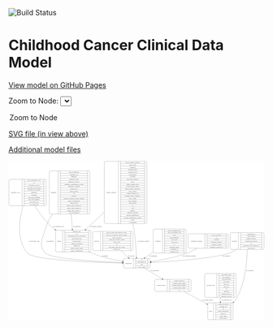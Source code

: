 <link rel='stylesheet' href="assets/style.css">
<link rel='stylesheet' href="https://unpkg.com/leaflet@1.5.1/dist/leaflet.css" integrity="sha512-xwE/Az9zrjBIphAcBb3F6JVqxf46+CDLwfLMHloNu6KEQCAWi6HcDUbeOfBIptF7tcCzusKFjFw2yuvEpDL9wQ==" crossorigin="">
<script type="text/javascript" src="https://code.jquery.com/jquery-3.2.1.min.js"></script>
<script type="text/javascript"  src="https://unpkg.com/leaflet@1.5.1/dist/leaflet.js"></script>
<script type="text/javascript" src="assets/actions.js"></script>

![Build Status](https://github.com/CBIIT/c3d-model/actions/workflows/model-test-and-deploy.yml/badge.svg)

# Childhood Cancer Clinical Data Model

[View model on GitHub Pages](https://cbiit.github.io/c3d-model/)


Zoom to Node: <select id="node_select">
  <option value="">Zoom to Node</option>
</select>
<div id="model"></div>

<p>
<a href="./model-desc/c3d-model.svg">SVG file (in view above)</a>
<p>
<a href="./model-desc">Additional model files</a>
<div id='graph' style='display:off;'>
<svg width="2454pt" height="1528pt"
 viewBox="0.00 0.00 2453.50 1528.00" xmlns="http://www.w3.org/2000/svg" xmlns:xlink="http://www.w3.org/1999/xlink">
<g id="graph0" class="graph" transform="scale(1 1) rotate(0) translate(4 1524)">
<title>Perl</title>
<polygon fill="#ffffff" stroke="transparent" points="-4,4 -4,-1524 2449.5,-1524 2449.5,4 -4,4"/>
<!-- survival -->
<g id="node1" class="node">
<title>survival</title>
<path fill="none" stroke="#000000" d="M815.5,-662.5C815.5,-662.5 1176.5,-662.5 1176.5,-662.5 1182.5,-662.5 1188.5,-668.5 1188.5,-674.5 1188.5,-674.5 1188.5,-834.5 1188.5,-834.5 1188.5,-840.5 1182.5,-846.5 1176.5,-846.5 1176.5,-846.5 815.5,-846.5 815.5,-846.5 809.5,-846.5 803.5,-840.5 803.5,-834.5 803.5,-834.5 803.5,-674.5 803.5,-674.5 803.5,-668.5 809.5,-662.5 815.5,-662.5"/>
<text text-anchor="middle" x="840.5" y="-750.8" font-family="Times,serif" font-size="14.00" fill="#000000">survival</text>
<polyline fill="none" stroke="#000000" points="877.5,-662.5 877.5,-846.5 "/>
<text text-anchor="middle" x="888" y="-750.8" font-family="Times,serif" font-size="14.00" fill="#000000"> </text>
<polyline fill="none" stroke="#000000" points="898.5,-662.5 898.5,-846.5 "/>
<text text-anchor="middle" x="1033" y="-831.3" font-family="Times,serif" font-size="14.00" fill="#000000">age_at_event_free_survival_status</text>
<polyline fill="none" stroke="#000000" points="898.5,-823.5 1167.5,-823.5 "/>
<text text-anchor="middle" x="1033" y="-808.3" font-family="Times,serif" font-size="14.00" fill="#000000">age_at_last_known_survival_status</text>
<polyline fill="none" stroke="#000000" points="898.5,-800.5 1167.5,-800.5 "/>
<text text-anchor="middle" x="1033" y="-785.3" font-family="Times,serif" font-size="14.00" fill="#000000">cause_of_death</text>
<polyline fill="none" stroke="#000000" points="898.5,-777.5 1167.5,-777.5 "/>
<text text-anchor="middle" x="1033" y="-762.3" font-family="Times,serif" font-size="14.00" fill="#000000">event_free_survival_status</text>
<polyline fill="none" stroke="#000000" points="898.5,-754.5 1167.5,-754.5 "/>
<text text-anchor="middle" x="1033" y="-739.3" font-family="Times,serif" font-size="14.00" fill="#000000">first_event</text>
<polyline fill="none" stroke="#000000" points="898.5,-731.5 1167.5,-731.5 "/>
<text text-anchor="middle" x="1033" y="-716.3" font-family="Times,serif" font-size="14.00" fill="#000000">id</text>
<polyline fill="none" stroke="#000000" points="898.5,-708.5 1167.5,-708.5 "/>
<text text-anchor="middle" x="1033" y="-693.3" font-family="Times,serif" font-size="14.00" fill="#000000">last_known_survival_status</text>
<polyline fill="none" stroke="#000000" points="898.5,-685.5 1167.5,-685.5 "/>
<text text-anchor="middle" x="1033" y="-670.3" font-family="Times,serif" font-size="14.00" fill="#000000">survival_id</text>
<polyline fill="none" stroke="#000000" points="1167.5,-662.5 1167.5,-846.5 "/>
<text text-anchor="middle" x="1178" y="-750.8" font-family="Times,serif" font-size="14.00" fill="#000000"> </text>
</g>
<!-- participant -->
<g id="node12" class="node">
<title>participant</title>
<path fill="none" stroke="#000000" d="M1109.5,-495.5C1109.5,-495.5 1340.5,-495.5 1340.5,-495.5 1346.5,-495.5 1352.5,-501.5 1352.5,-507.5 1352.5,-507.5 1352.5,-575.5 1352.5,-575.5 1352.5,-581.5 1346.5,-587.5 1340.5,-587.5 1340.5,-587.5 1109.5,-587.5 1109.5,-587.5 1103.5,-587.5 1097.5,-581.5 1097.5,-575.5 1097.5,-575.5 1097.5,-507.5 1097.5,-507.5 1097.5,-501.5 1103.5,-495.5 1109.5,-495.5"/>
<text text-anchor="middle" x="1145.5" y="-537.8" font-family="Times,serif" font-size="14.00" fill="#000000">participant</text>
<polyline fill="none" stroke="#000000" points="1193.5,-495.5 1193.5,-587.5 "/>
<text text-anchor="middle" x="1204" y="-537.8" font-family="Times,serif" font-size="14.00" fill="#000000"> </text>
<polyline fill="none" stroke="#000000" points="1214.5,-495.5 1214.5,-587.5 "/>
<text text-anchor="middle" x="1273" y="-572.3" font-family="Times,serif" font-size="14.00" fill="#000000">id</text>
<polyline fill="none" stroke="#000000" points="1214.5,-564.5 1331.5,-564.5 "/>
<text text-anchor="middle" x="1273" y="-549.3" font-family="Times,serif" font-size="14.00" fill="#000000">participant_id</text>
<polyline fill="none" stroke="#000000" points="1214.5,-541.5 1331.5,-541.5 "/>
<text text-anchor="middle" x="1273" y="-526.3" font-family="Times,serif" font-size="14.00" fill="#000000">race</text>
<polyline fill="none" stroke="#000000" points="1214.5,-518.5 1331.5,-518.5 "/>
<text text-anchor="middle" x="1273" y="-503.3" font-family="Times,serif" font-size="14.00" fill="#000000">sex_at_birth</text>
<polyline fill="none" stroke="#000000" points="1331.5,-495.5 1331.5,-587.5 "/>
<text text-anchor="middle" x="1342" y="-537.8" font-family="Times,serif" font-size="14.00" fill="#000000"> </text>
</g>
<!-- survival&#45;&gt;participant -->
<g id="edge2" class="edge">
<title>survival&#45;&gt;participant</title>
<path fill="none" stroke="#000000" d="M1074.5674,-662.2431C1092.6651,-642.8681 1112.3825,-623.1313 1132,-606 1136.662,-601.9288 1141.5848,-597.883 1146.6336,-593.9179"/>
<polygon fill="#000000" stroke="#000000" points="1148.8517,-596.6276 1154.6518,-587.7614 1144.5886,-591.0754 1148.8517,-596.6276"/>
<text text-anchor="middle" x="1171.5" y="-609.8" font-family="Times,serif" font-size="14.00" fill="#000000">of_survival</text>
</g>
<!-- consent_group -->
<g id="node2" class="node">
<title>consent_group</title>
<path fill="none" stroke="#000000" d="M1408.5,-271C1408.5,-271 1733.5,-271 1733.5,-271 1739.5,-271 1745.5,-277 1745.5,-283 1745.5,-283 1745.5,-374 1745.5,-374 1745.5,-380 1739.5,-386 1733.5,-386 1733.5,-386 1408.5,-386 1408.5,-386 1402.5,-386 1396.5,-380 1396.5,-374 1396.5,-374 1396.5,-283 1396.5,-283 1396.5,-277 1402.5,-271 1408.5,-271"/>
<text text-anchor="middle" x="1457.5" y="-324.8" font-family="Times,serif" font-size="14.00" fill="#000000">consent_group</text>
<polyline fill="none" stroke="#000000" points="1518.5,-271 1518.5,-386 "/>
<text text-anchor="middle" x="1529" y="-324.8" font-family="Times,serif" font-size="14.00" fill="#000000"> </text>
<polyline fill="none" stroke="#000000" points="1539.5,-271 1539.5,-386 "/>
<text text-anchor="middle" x="1632" y="-370.8" font-family="Times,serif" font-size="14.00" fill="#000000">consent_group_id</text>
<polyline fill="none" stroke="#000000" points="1539.5,-363 1724.5,-363 "/>
<text text-anchor="middle" x="1632" y="-347.8" font-family="Times,serif" font-size="14.00" fill="#000000">consent_group_name</text>
<polyline fill="none" stroke="#000000" points="1539.5,-340 1724.5,-340 "/>
<text text-anchor="middle" x="1632" y="-324.8" font-family="Times,serif" font-size="14.00" fill="#000000">consent_group_number</text>
<polyline fill="none" stroke="#000000" points="1539.5,-317 1724.5,-317 "/>
<text text-anchor="middle" x="1632" y="-301.8" font-family="Times,serif" font-size="14.00" fill="#000000">consent_group_suffix</text>
<polyline fill="none" stroke="#000000" points="1539.5,-294 1724.5,-294 "/>
<text text-anchor="middle" x="1632" y="-278.8" font-family="Times,serif" font-size="14.00" fill="#000000">id</text>
<polyline fill="none" stroke="#000000" points="1724.5,-271 1724.5,-386 "/>
<text text-anchor="middle" x="1735" y="-324.8" font-family="Times,serif" font-size="14.00" fill="#000000"> </text>
</g>
<!-- study -->
<g id="node5" class="node">
<title>study</title>
<path fill="none" stroke="#000000" d="M1917.5,-.5C1917.5,-.5 2136.5,-.5 2136.5,-.5 2142.5,-.5 2148.5,-6.5 2148.5,-12.5 2148.5,-12.5 2148.5,-149.5 2148.5,-149.5 2148.5,-155.5 2142.5,-161.5 2136.5,-161.5 2136.5,-161.5 1917.5,-161.5 1917.5,-161.5 1911.5,-161.5 1905.5,-155.5 1905.5,-149.5 1905.5,-149.5 1905.5,-12.5 1905.5,-12.5 1905.5,-6.5 1911.5,-.5 1917.5,-.5"/>
<text text-anchor="middle" x="1933.5" y="-77.3" font-family="Times,serif" font-size="14.00" fill="#000000">study</text>
<polyline fill="none" stroke="#000000" points="1961.5,-.5 1961.5,-161.5 "/>
<text text-anchor="middle" x="1972" y="-77.3" font-family="Times,serif" font-size="14.00" fill="#000000"> </text>
<polyline fill="none" stroke="#000000" points="1982.5,-.5 1982.5,-161.5 "/>
<text text-anchor="middle" x="2055" y="-146.3" font-family="Times,serif" font-size="14.00" fill="#000000">dbgap_accession</text>
<polyline fill="none" stroke="#000000" points="1982.5,-138.5 2127.5,-138.5 "/>
<text text-anchor="middle" x="2055" y="-123.3" font-family="Times,serif" font-size="14.00" fill="#000000">external_url</text>
<polyline fill="none" stroke="#000000" points="1982.5,-115.5 2127.5,-115.5 "/>
<text text-anchor="middle" x="2055" y="-100.3" font-family="Times,serif" font-size="14.00" fill="#000000">id</text>
<polyline fill="none" stroke="#000000" points="1982.5,-92.5 2127.5,-92.5 "/>
<text text-anchor="middle" x="2055" y="-77.3" font-family="Times,serif" font-size="14.00" fill="#000000">study_description</text>
<polyline fill="none" stroke="#000000" points="1982.5,-69.5 2127.5,-69.5 "/>
<text text-anchor="middle" x="2055" y="-54.3" font-family="Times,serif" font-size="14.00" fill="#000000">study_id</text>
<polyline fill="none" stroke="#000000" points="1982.5,-46.5 2127.5,-46.5 "/>
<text text-anchor="middle" x="2055" y="-31.3" font-family="Times,serif" font-size="14.00" fill="#000000">study_name</text>
<polyline fill="none" stroke="#000000" points="1982.5,-23.5 2127.5,-23.5 "/>
<text text-anchor="middle" x="2055" y="-8.3" font-family="Times,serif" font-size="14.00" fill="#000000">study_status</text>
<polyline fill="none" stroke="#000000" points="2127.5,-.5 2127.5,-161.5 "/>
<text text-anchor="middle" x="2138" y="-77.3" font-family="Times,serif" font-size="14.00" fill="#000000"> </text>
</g>
<!-- consent_group&#45;&gt;study -->
<g id="edge1" class="edge">
<title>consent_group&#45;&gt;study</title>
<path fill="none" stroke="#000000" d="M1677.0489,-270.9406C1742.5321,-235.3987 1827.0327,-189.5349 1896.594,-151.7796"/>
<polygon fill="#000000" stroke="#000000" points="1898.3155,-154.8276 1905.4347,-146.9811 1894.9762,-148.6754 1898.3155,-154.8276"/>
<text text-anchor="middle" x="1902.5" y="-183.8" font-family="Times,serif" font-size="14.00" fill="#000000">of_consent_group</text>
</g>
<!-- treatment -->
<g id="node3" class="node">
<title>treatment</title>
<path fill="none" stroke="#000000" d="M1395,-639.5C1395,-639.5 1687,-639.5 1687,-639.5 1693,-639.5 1699,-645.5 1699,-651.5 1699,-651.5 1699,-857.5 1699,-857.5 1699,-863.5 1693,-869.5 1687,-869.5 1687,-869.5 1395,-869.5 1395,-869.5 1389,-869.5 1383,-863.5 1383,-857.5 1383,-857.5 1383,-651.5 1383,-651.5 1383,-645.5 1389,-639.5 1395,-639.5"/>
<text text-anchor="middle" x="1427.5" y="-750.8" font-family="Times,serif" font-size="14.00" fill="#000000">treatment</text>
<polyline fill="none" stroke="#000000" points="1472,-639.5 1472,-869.5 "/>
<text text-anchor="middle" x="1482.5" y="-750.8" font-family="Times,serif" font-size="14.00" fill="#000000"> </text>
<polyline fill="none" stroke="#000000" points="1493,-639.5 1493,-869.5 "/>
<text text-anchor="middle" x="1585.5" y="-854.3" font-family="Times,serif" font-size="14.00" fill="#000000">age_at_treatment_end</text>
<polyline fill="none" stroke="#000000" points="1493,-846.5 1678,-846.5 "/>
<text text-anchor="middle" x="1585.5" y="-831.3" font-family="Times,serif" font-size="14.00" fill="#000000">age_at_treatment_start</text>
<polyline fill="none" stroke="#000000" points="1493,-823.5 1678,-823.5 "/>
<text text-anchor="middle" x="1585.5" y="-808.3" font-family="Times,serif" font-size="14.00" fill="#000000">dose</text>
<polyline fill="none" stroke="#000000" points="1493,-800.5 1678,-800.5 "/>
<text text-anchor="middle" x="1585.5" y="-785.3" font-family="Times,serif" font-size="14.00" fill="#000000">dose_frequency</text>
<polyline fill="none" stroke="#000000" points="1493,-777.5 1678,-777.5 "/>
<text text-anchor="middle" x="1585.5" y="-762.3" font-family="Times,serif" font-size="14.00" fill="#000000">dose_route</text>
<polyline fill="none" stroke="#000000" points="1493,-754.5 1678,-754.5 "/>
<text text-anchor="middle" x="1585.5" y="-739.3" font-family="Times,serif" font-size="14.00" fill="#000000">dose_unit</text>
<polyline fill="none" stroke="#000000" points="1493,-731.5 1678,-731.5 "/>
<text text-anchor="middle" x="1585.5" y="-716.3" font-family="Times,serif" font-size="14.00" fill="#000000">id</text>
<polyline fill="none" stroke="#000000" points="1493,-708.5 1678,-708.5 "/>
<text text-anchor="middle" x="1585.5" y="-693.3" font-family="Times,serif" font-size="14.00" fill="#000000">treatment_agent</text>
<polyline fill="none" stroke="#000000" points="1493,-685.5 1678,-685.5 "/>
<text text-anchor="middle" x="1585.5" y="-670.3" font-family="Times,serif" font-size="14.00" fill="#000000">treatment_id</text>
<polyline fill="none" stroke="#000000" points="1493,-662.5 1678,-662.5 "/>
<text text-anchor="middle" x="1585.5" y="-647.3" font-family="Times,serif" font-size="14.00" fill="#000000">treatment_type</text>
<polyline fill="none" stroke="#000000" points="1678,-639.5 1678,-869.5 "/>
<text text-anchor="middle" x="1688.5" y="-750.8" font-family="Times,serif" font-size="14.00" fill="#000000"> </text>
</g>
<!-- treatment&#45;&gt;participant -->
<g id="edge15" class="edge">
<title>treatment&#45;&gt;participant</title>
<path fill="none" stroke="#000000" d="M1382.5371,-647.688C1354.4354,-628.746 1326.3533,-609.8173 1301.8466,-593.2985"/>
<polygon fill="#000000" stroke="#000000" points="1303.5816,-590.2471 1293.3332,-587.56 1299.669,-596.0516 1303.5816,-590.2471"/>
<text text-anchor="middle" x="1383" y="-609.8" font-family="Times,serif" font-size="14.00" fill="#000000">of_treatment</text>
</g>
<!-- treatment_response -->
<g id="node4" class="node">
<title>treatment_response</title>
<path fill="none" stroke="#000000" d="M1729.5,-685.5C1729.5,-685.5 2090.5,-685.5 2090.5,-685.5 2096.5,-685.5 2102.5,-691.5 2102.5,-697.5 2102.5,-697.5 2102.5,-811.5 2102.5,-811.5 2102.5,-817.5 2096.5,-823.5 2090.5,-823.5 2090.5,-823.5 1729.5,-823.5 1729.5,-823.5 1723.5,-823.5 1717.5,-817.5 1717.5,-811.5 1717.5,-811.5 1717.5,-697.5 1717.5,-697.5 1717.5,-691.5 1723.5,-685.5 1729.5,-685.5"/>
<text text-anchor="middle" x="1798" y="-750.8" font-family="Times,serif" font-size="14.00" fill="#000000">treatment_response</text>
<polyline fill="none" stroke="#000000" points="1878.5,-685.5 1878.5,-823.5 "/>
<text text-anchor="middle" x="1889" y="-750.8" font-family="Times,serif" font-size="14.00" fill="#000000"> </text>
<polyline fill="none" stroke="#000000" points="1899.5,-685.5 1899.5,-823.5 "/>
<text text-anchor="middle" x="1990.5" y="-808.3" font-family="Times,serif" font-size="14.00" fill="#000000">age_at_response</text>
<polyline fill="none" stroke="#000000" points="1899.5,-800.5 2081.5,-800.5 "/>
<text text-anchor="middle" x="1990.5" y="-785.3" font-family="Times,serif" font-size="14.00" fill="#000000">id</text>
<polyline fill="none" stroke="#000000" points="1899.5,-777.5 2081.5,-777.5 "/>
<text text-anchor="middle" x="1990.5" y="-762.3" font-family="Times,serif" font-size="14.00" fill="#000000">response</text>
<polyline fill="none" stroke="#000000" points="1899.5,-754.5 2081.5,-754.5 "/>
<text text-anchor="middle" x="1990.5" y="-739.3" font-family="Times,serif" font-size="14.00" fill="#000000">response_category</text>
<polyline fill="none" stroke="#000000" points="1899.5,-731.5 2081.5,-731.5 "/>
<text text-anchor="middle" x="1990.5" y="-716.3" font-family="Times,serif" font-size="14.00" fill="#000000">response_system</text>
<polyline fill="none" stroke="#000000" points="1899.5,-708.5 2081.5,-708.5 "/>
<text text-anchor="middle" x="1990.5" y="-693.3" font-family="Times,serif" font-size="14.00" fill="#000000">treatment_response_id</text>
<polyline fill="none" stroke="#000000" points="2081.5,-685.5 2081.5,-823.5 "/>
<text text-anchor="middle" x="2092" y="-750.8" font-family="Times,serif" font-size="14.00" fill="#000000"> </text>
</g>
<!-- treatment_response&#45;&gt;participant -->
<g id="edge7" class="edge">
<title>treatment_response&#45;&gt;participant</title>
<path fill="none" stroke="#000000" d="M1803.8367,-685.3567C1773.7969,-668.1598 1740.4287,-651.1803 1708,-639 1595.5417,-596.7603 1461.1252,-571.5235 1362.6792,-557.3458"/>
<polygon fill="#000000" stroke="#000000" points="1363.0587,-553.8647 1352.6659,-555.924 1362.0745,-560.7951 1363.0587,-553.8647"/>
<text text-anchor="middle" x="1727" y="-609.8" font-family="Times,serif" font-size="14.00" fill="#000000">of_treatment_response</text>
</g>
<!-- reference_file -->
<g id="node6" class="node">
<title>reference_file</title>
<path fill="none" stroke="#000000" d="M1888.5,-213.5C1888.5,-213.5 2165.5,-213.5 2165.5,-213.5 2171.5,-213.5 2177.5,-219.5 2177.5,-225.5 2177.5,-225.5 2177.5,-431.5 2177.5,-431.5 2177.5,-437.5 2171.5,-443.5 2165.5,-443.5 2165.5,-443.5 1888.5,-443.5 1888.5,-443.5 1882.5,-443.5 1876.5,-437.5 1876.5,-431.5 1876.5,-431.5 1876.5,-225.5 1876.5,-225.5 1876.5,-219.5 1882.5,-213.5 1888.5,-213.5"/>
<text text-anchor="middle" x="1934.5" y="-324.8" font-family="Times,serif" font-size="14.00" fill="#000000">reference_file</text>
<polyline fill="none" stroke="#000000" points="1992.5,-213.5 1992.5,-443.5 "/>
<text text-anchor="middle" x="2003" y="-324.8" font-family="Times,serif" font-size="14.00" fill="#000000"> </text>
<polyline fill="none" stroke="#000000" points="2013.5,-213.5 2013.5,-443.5 "/>
<text text-anchor="middle" x="2085" y="-428.3" font-family="Times,serif" font-size="14.00" fill="#000000">dcf_indexd_guid</text>
<polyline fill="none" stroke="#000000" points="2013.5,-420.5 2156.5,-420.5 "/>
<text text-anchor="middle" x="2085" y="-405.3" font-family="Times,serif" font-size="14.00" fill="#000000">file_category</text>
<polyline fill="none" stroke="#000000" points="2013.5,-397.5 2156.5,-397.5 "/>
<text text-anchor="middle" x="2085" y="-382.3" font-family="Times,serif" font-size="14.00" fill="#000000">file_description</text>
<polyline fill="none" stroke="#000000" points="2013.5,-374.5 2156.5,-374.5 "/>
<text text-anchor="middle" x="2085" y="-359.3" font-family="Times,serif" font-size="14.00" fill="#000000">file_name</text>
<polyline fill="none" stroke="#000000" points="2013.5,-351.5 2156.5,-351.5 "/>
<text text-anchor="middle" x="2085" y="-336.3" font-family="Times,serif" font-size="14.00" fill="#000000">file_size</text>
<polyline fill="none" stroke="#000000" points="2013.5,-328.5 2156.5,-328.5 "/>
<text text-anchor="middle" x="2085" y="-313.3" font-family="Times,serif" font-size="14.00" fill="#000000">file_type</text>
<polyline fill="none" stroke="#000000" points="2013.5,-305.5 2156.5,-305.5 "/>
<text text-anchor="middle" x="2085" y="-290.3" font-family="Times,serif" font-size="14.00" fill="#000000">id</text>
<polyline fill="none" stroke="#000000" points="2013.5,-282.5 2156.5,-282.5 "/>
<text text-anchor="middle" x="2085" y="-267.3" font-family="Times,serif" font-size="14.00" fill="#000000">md5sum</text>
<polyline fill="none" stroke="#000000" points="2013.5,-259.5 2156.5,-259.5 "/>
<text text-anchor="middle" x="2085" y="-244.3" font-family="Times,serif" font-size="14.00" fill="#000000">reference_file_id</text>
<polyline fill="none" stroke="#000000" points="2013.5,-236.5 2156.5,-236.5 "/>
<text text-anchor="middle" x="2085" y="-221.3" font-family="Times,serif" font-size="14.00" fill="#000000">reference_file_url</text>
<polyline fill="none" stroke="#000000" points="2156.5,-213.5 2156.5,-443.5 "/>
<text text-anchor="middle" x="2167" y="-324.8" font-family="Times,serif" font-size="14.00" fill="#000000"> </text>
</g>
<!-- reference_file&#45;&gt;study -->
<g id="edge12" class="edge">
<title>reference_file&#45;&gt;study</title>
<path fill="none" stroke="#000000" d="M2027,-213.4448C2027,-199.4621 2027,-185.3307 2027,-171.7693"/>
<polygon fill="#000000" stroke="#000000" points="2030.5001,-171.5218 2027,-161.5218 2023.5001,-171.5219 2030.5001,-171.5218"/>
<text text-anchor="middle" x="2087.5" y="-183.8" font-family="Times,serif" font-size="14.00" fill="#000000">of_reference_file</text>
</g>
<!-- laboratory_test -->
<g id="node7" class="node">
<title>laboratory_test</title>
<path fill="none" stroke="#000000" d="M12,-1094C12,-1094 344,-1094 344,-1094 350,-1094 356,-1100 356,-1106 356,-1106 356,-1335 356,-1335 356,-1341 350,-1347 344,-1347 344,-1347 12,-1347 12,-1347 6,-1347 0,-1341 0,-1335 0,-1335 0,-1106 0,-1106 0,-1100 6,-1094 12,-1094"/>
<text text-anchor="middle" x="63" y="-1216.8" font-family="Times,serif" font-size="14.00" fill="#000000">laboratory_test</text>
<polyline fill="none" stroke="#000000" points="126,-1094 126,-1347 "/>
<text text-anchor="middle" x="136.5" y="-1216.8" font-family="Times,serif" font-size="14.00" fill="#000000"> </text>
<polyline fill="none" stroke="#000000" points="147,-1094 147,-1347 "/>
<text text-anchor="middle" x="241" y="-1331.8" font-family="Times,serif" font-size="14.00" fill="#000000">age_at_laboratory_test</text>
<polyline fill="none" stroke="#000000" points="147,-1324 335,-1324 "/>
<text text-anchor="middle" x="241" y="-1308.8" font-family="Times,serif" font-size="14.00" fill="#000000">id</text>
<polyline fill="none" stroke="#000000" points="147,-1301 335,-1301 "/>
<text text-anchor="middle" x="241" y="-1285.8" font-family="Times,serif" font-size="14.00" fill="#000000">laboratory_test_id</text>
<polyline fill="none" stroke="#000000" points="147,-1278 335,-1278 "/>
<text text-anchor="middle" x="241" y="-1262.8" font-family="Times,serif" font-size="14.00" fill="#000000">laboratory_test_method</text>
<polyline fill="none" stroke="#000000" points="147,-1255 335,-1255 "/>
<text text-anchor="middle" x="241" y="-1239.8" font-family="Times,serif" font-size="14.00" fill="#000000">laboratory_test_name</text>
<polyline fill="none" stroke="#000000" points="147,-1232 335,-1232 "/>
<text text-anchor="middle" x="241" y="-1216.8" font-family="Times,serif" font-size="14.00" fill="#000000">sensitivity</text>
<polyline fill="none" stroke="#000000" points="147,-1209 335,-1209 "/>
<text text-anchor="middle" x="241" y="-1193.8" font-family="Times,serif" font-size="14.00" fill="#000000">specimen</text>
<polyline fill="none" stroke="#000000" points="147,-1186 335,-1186 "/>
<text text-anchor="middle" x="241" y="-1170.8" font-family="Times,serif" font-size="14.00" fill="#000000">test_result_modifier</text>
<polyline fill="none" stroke="#000000" points="147,-1163 335,-1163 "/>
<text text-anchor="middle" x="241" y="-1147.8" font-family="Times,serif" font-size="14.00" fill="#000000">test_result_numeric</text>
<polyline fill="none" stroke="#000000" points="147,-1140 335,-1140 "/>
<text text-anchor="middle" x="241" y="-1124.8" font-family="Times,serif" font-size="14.00" fill="#000000">test_result_text</text>
<polyline fill="none" stroke="#000000" points="147,-1117 335,-1117 "/>
<text text-anchor="middle" x="241" y="-1101.8" font-family="Times,serif" font-size="14.00" fill="#000000">test_result_unit</text>
<polyline fill="none" stroke="#000000" points="335,-1094 335,-1347 "/>
<text text-anchor="middle" x="345.5" y="-1216.8" font-family="Times,serif" font-size="14.00" fill="#000000"> </text>
</g>
<!-- sample -->
<g id="node11" class="node">
<title>sample</title>
<path fill="none" stroke="#000000" d="M459,-651C459,-651 773,-651 773,-651 779,-651 785,-657 785,-663 785,-663 785,-846 785,-846 785,-852 779,-858 773,-858 773,-858 459,-858 459,-858 453,-858 447,-852 447,-846 447,-846 447,-663 447,-663 447,-657 453,-651 459,-651"/>
<text text-anchor="middle" x="481" y="-750.8" font-family="Times,serif" font-size="14.00" fill="#000000">sample</text>
<polyline fill="none" stroke="#000000" points="515,-651 515,-858 "/>
<text text-anchor="middle" x="525.5" y="-750.8" font-family="Times,serif" font-size="14.00" fill="#000000"> </text>
<polyline fill="none" stroke="#000000" points="536,-651 536,-858 "/>
<text text-anchor="middle" x="650" y="-842.8" font-family="Times,serif" font-size="14.00" fill="#000000">anatomic_site</text>
<polyline fill="none" stroke="#000000" points="536,-835 764,-835 "/>
<text text-anchor="middle" x="650" y="-819.8" font-family="Times,serif" font-size="14.00" fill="#000000">id</text>
<polyline fill="none" stroke="#000000" points="536,-812 764,-812 "/>
<text text-anchor="middle" x="650" y="-796.8" font-family="Times,serif" font-size="14.00" fill="#000000">participant_age_at_collection</text>
<polyline fill="none" stroke="#000000" points="536,-789 764,-789 "/>
<text text-anchor="middle" x="650" y="-773.8" font-family="Times,serif" font-size="14.00" fill="#000000">percent_necrosis</text>
<polyline fill="none" stroke="#000000" points="536,-766 764,-766 "/>
<text text-anchor="middle" x="650" y="-750.8" font-family="Times,serif" font-size="14.00" fill="#000000">percent_tumor</text>
<polyline fill="none" stroke="#000000" points="536,-743 764,-743 "/>
<text text-anchor="middle" x="650" y="-727.8" font-family="Times,serif" font-size="14.00" fill="#000000">sample_description</text>
<polyline fill="none" stroke="#000000" points="536,-720 764,-720 "/>
<text text-anchor="middle" x="650" y="-704.8" font-family="Times,serif" font-size="14.00" fill="#000000">sample_id</text>
<polyline fill="none" stroke="#000000" points="536,-697 764,-697 "/>
<text text-anchor="middle" x="650" y="-681.8" font-family="Times,serif" font-size="14.00" fill="#000000">sample_tumor_status</text>
<polyline fill="none" stroke="#000000" points="536,-674 764,-674 "/>
<text text-anchor="middle" x="650" y="-658.8" font-family="Times,serif" font-size="14.00" fill="#000000">tumor_classification</text>
<polyline fill="none" stroke="#000000" points="764,-651 764,-858 "/>
<text text-anchor="middle" x="774.5" y="-750.8" font-family="Times,serif" font-size="14.00" fill="#000000"> </text>
</g>
<!-- laboratory_test&#45;&gt;sample -->
<g id="edge11" class="edge">
<title>laboratory_test&#45;&gt;sample</title>
<path fill="none" stroke="#000000" d="M248.0977,-1093.6736C282.8372,-1037.1928 328.0389,-972.0557 378,-921 397.4815,-901.0917 419.6365,-882.0229 442.4042,-864.3582"/>
<polygon fill="#000000" stroke="#000000" points="444.6714,-867.0304 450.4796,-858.1695 440.4134,-861.4743 444.6714,-867.0304"/>
<text text-anchor="middle" x="477.5" y="-891.8" font-family="Times,serif" font-size="14.00" fill="#000000">of_laboratory_test</text>
</g>
<!-- laboratory_test&#45;&gt;participant -->
<g id="edge10" class="edge">
<title>laboratory_test&#45;&gt;participant</title>
<path fill="none" stroke="#000000" d="M134.7137,-1093.8784C99.1103,-963.9974 69.923,-763.8126 176,-639 233.9239,-570.8454 815.7867,-549.9194 1087.0856,-543.8392"/>
<polygon fill="#000000" stroke="#000000" points="1087.4749,-547.3316 1097.3953,-543.612 1087.3206,-540.3333 1087.4749,-547.3316"/>
<text text-anchor="middle" x="241.5" y="-750.8" font-family="Times,serif" font-size="14.00" fill="#000000">of_laboratory_test</text>
</g>
<!-- genetic_analysis -->
<g id="node8" class="node">
<title>genetic_analysis</title>
<path fill="none" stroke="#000000" d="M926,-921.5C926,-921.5 1310,-921.5 1310,-921.5 1316,-921.5 1322,-927.5 1322,-933.5 1322,-933.5 1322,-1507.5 1322,-1507.5 1322,-1513.5 1316,-1519.5 1310,-1519.5 1310,-1519.5 926,-1519.5 926,-1519.5 920,-1519.5 914,-1513.5 914,-1507.5 914,-1507.5 914,-933.5 914,-933.5 914,-927.5 920,-921.5 926,-921.5"/>
<text text-anchor="middle" x="981.5" y="-1216.8" font-family="Times,serif" font-size="14.00" fill="#000000">genetic_analysis</text>
<polyline fill="none" stroke="#000000" points="1049,-921.5 1049,-1519.5 "/>
<text text-anchor="middle" x="1059.5" y="-1216.8" font-family="Times,serif" font-size="14.00" fill="#000000"> </text>
<polyline fill="none" stroke="#000000" points="1070,-921.5 1070,-1519.5 "/>
<text text-anchor="middle" x="1185.5" y="-1504.3" font-family="Times,serif" font-size="14.00" fill="#000000">age_at_genetic_analysis</text>
<polyline fill="none" stroke="#000000" points="1070,-1496.5 1301,-1496.5 "/>
<text text-anchor="middle" x="1185.5" y="-1481.3" font-family="Times,serif" font-size="14.00" fill="#000000">allelic_ratio</text>
<polyline fill="none" stroke="#000000" points="1070,-1473.5 1301,-1473.5 "/>
<text text-anchor="middle" x="1185.5" y="-1458.3" font-family="Times,serif" font-size="14.00" fill="#000000">alteration</text>
<polyline fill="none" stroke="#000000" points="1070,-1450.5 1301,-1450.5 "/>
<text text-anchor="middle" x="1185.5" y="-1435.3" font-family="Times,serif" font-size="14.00" fill="#000000">alteration_effect</text>
<polyline fill="none" stroke="#000000" points="1070,-1427.5 1301,-1427.5 "/>
<text text-anchor="middle" x="1185.5" y="-1412.3" font-family="Times,serif" font-size="14.00" fill="#000000">alteration_type</text>
<polyline fill="none" stroke="#000000" points="1070,-1404.5 1301,-1404.5 "/>
<text text-anchor="middle" x="1185.5" y="-1389.3" font-family="Times,serif" font-size="14.00" fill="#000000">chromosome</text>
<polyline fill="none" stroke="#000000" points="1070,-1381.5 1301,-1381.5 "/>
<text text-anchor="middle" x="1185.5" y="-1366.3" font-family="Times,serif" font-size="14.00" fill="#000000">cytoband</text>
<polyline fill="none" stroke="#000000" points="1070,-1358.5 1301,-1358.5 "/>
<text text-anchor="middle" x="1185.5" y="-1343.3" font-family="Times,serif" font-size="14.00" fill="#000000">dna_index_numeric</text>
<polyline fill="none" stroke="#000000" points="1070,-1335.5 1301,-1335.5 "/>
<text text-anchor="middle" x="1185.5" y="-1320.3" font-family="Times,serif" font-size="14.00" fill="#000000">exon</text>
<polyline fill="none" stroke="#000000" points="1070,-1312.5 1301,-1312.5 "/>
<text text-anchor="middle" x="1185.5" y="-1297.3" font-family="Times,serif" font-size="14.00" fill="#000000">fusion_partner_exon</text>
<polyline fill="none" stroke="#000000" points="1070,-1289.5 1301,-1289.5 "/>
<text text-anchor="middle" x="1185.5" y="-1274.3" font-family="Times,serif" font-size="14.00" fill="#000000">fusion_partner_gene</text>
<polyline fill="none" stroke="#000000" points="1070,-1266.5 1301,-1266.5 "/>
<text text-anchor="middle" x="1185.5" y="-1251.3" font-family="Times,serif" font-size="14.00" fill="#000000">fusion_partner_transcript</text>
<polyline fill="none" stroke="#000000" points="1070,-1243.5 1301,-1243.5 "/>
<text text-anchor="middle" x="1185.5" y="-1228.3" font-family="Times,serif" font-size="14.00" fill="#000000">gene_symbol</text>
<polyline fill="none" stroke="#000000" points="1070,-1220.5 1301,-1220.5 "/>
<text text-anchor="middle" x="1185.5" y="-1205.3" font-family="Times,serif" font-size="14.00" fill="#000000">genetic_analysis_id</text>
<polyline fill="none" stroke="#000000" points="1070,-1197.5 1301,-1197.5 "/>
<text text-anchor="middle" x="1185.5" y="-1182.3" font-family="Times,serif" font-size="14.00" fill="#000000">genomic_source_category</text>
<polyline fill="none" stroke="#000000" points="1070,-1174.5 1301,-1174.5 "/>
<text text-anchor="middle" x="1185.5" y="-1159.3" font-family="Times,serif" font-size="14.00" fill="#000000">hgvs_coding</text>
<polyline fill="none" stroke="#000000" points="1070,-1151.5 1301,-1151.5 "/>
<text text-anchor="middle" x="1185.5" y="-1136.3" font-family="Times,serif" font-size="14.00" fill="#000000">hgvs_genome</text>
<polyline fill="none" stroke="#000000" points="1070,-1128.5 1301,-1128.5 "/>
<text text-anchor="middle" x="1185.5" y="-1113.3" font-family="Times,serif" font-size="14.00" fill="#000000">hgvs_protein</text>
<polyline fill="none" stroke="#000000" points="1070,-1105.5 1301,-1105.5 "/>
<text text-anchor="middle" x="1185.5" y="-1090.3" font-family="Times,serif" font-size="14.00" fill="#000000">id</text>
<polyline fill="none" stroke="#000000" points="1070,-1082.5 1301,-1082.5 "/>
<text text-anchor="middle" x="1185.5" y="-1067.3" font-family="Times,serif" font-size="14.00" fill="#000000">iscn</text>
<polyline fill="none" stroke="#000000" points="1070,-1059.5 1301,-1059.5 "/>
<text text-anchor="middle" x="1185.5" y="-1044.3" font-family="Times,serif" font-size="14.00" fill="#000000">method</text>
<polyline fill="none" stroke="#000000" points="1070,-1036.5 1301,-1036.5 "/>
<text text-anchor="middle" x="1185.5" y="-1021.3" font-family="Times,serif" font-size="14.00" fill="#000000">reference_genome</text>
<polyline fill="none" stroke="#000000" points="1070,-1013.5 1301,-1013.5 "/>
<text text-anchor="middle" x="1185.5" y="-998.3" font-family="Times,serif" font-size="14.00" fill="#000000">reported_significance</text>
<polyline fill="none" stroke="#000000" points="1070,-990.5 1301,-990.5 "/>
<text text-anchor="middle" x="1185.5" y="-975.3" font-family="Times,serif" font-size="14.00" fill="#000000">reported_significance_system</text>
<polyline fill="none" stroke="#000000" points="1070,-967.5 1301,-967.5 "/>
<text text-anchor="middle" x="1185.5" y="-952.3" font-family="Times,serif" font-size="14.00" fill="#000000">result</text>
<polyline fill="none" stroke="#000000" points="1070,-944.5 1301,-944.5 "/>
<text text-anchor="middle" x="1185.5" y="-929.3" font-family="Times,serif" font-size="14.00" fill="#000000">+ 6 properties</text>
<polyline fill="none" stroke="#000000" points="1301,-921.5 1301,-1519.5 "/>
<text text-anchor="middle" x="1311.5" y="-1216.8" font-family="Times,serif" font-size="14.00" fill="#000000"> </text>
</g>
<!-- genetic_analysis&#45;&gt;sample -->
<g id="edge3" class="edge">
<title>genetic_analysis&#45;&gt;sample</title>
<path fill="none" stroke="#000000" d="M913.8174,-1030.96C853.0223,-974.5247 788.4281,-914.5627 734.9915,-864.9582"/>
<polygon fill="#000000" stroke="#000000" points="737.2371,-862.2673 727.5269,-858.029 732.4747,-867.3976 737.2371,-862.2673"/>
<text text-anchor="middle" x="834" y="-891.8" font-family="Times,serif" font-size="14.00" fill="#000000">of_genetic_analysis</text>
</g>
<!-- genetic_analysis&#45;&gt;participant -->
<g id="edge4" class="edge">
<title>genetic_analysis&#45;&gt;participant</title>
<path fill="none" stroke="#000000" d="M1189.2564,-921.3317C1192.455,-904.011 1195.4044,-886.809 1198,-870 1212.6511,-775.118 1219.6952,-663.5079 1222.8103,-597.8485"/>
<polygon fill="#000000" stroke="#000000" points="1226.3131,-597.8652 1223.2771,-587.7147 1219.3205,-597.5431 1226.3131,-597.8652"/>
<text text-anchor="middle" x="1290" y="-750.8" font-family="Times,serif" font-size="14.00" fill="#000000">of_genetic_analysis</text>
</g>
<!-- diagnosis -->
<g id="node9" class="node">
<title>diagnosis</title>
<path fill="none" stroke="#000000" d="M398.5,-1013.5C398.5,-1013.5 763.5,-1013.5 763.5,-1013.5 769.5,-1013.5 775.5,-1019.5 775.5,-1025.5 775.5,-1025.5 775.5,-1415.5 775.5,-1415.5 775.5,-1421.5 769.5,-1427.5 763.5,-1427.5 763.5,-1427.5 398.5,-1427.5 398.5,-1427.5 392.5,-1427.5 386.5,-1421.5 386.5,-1415.5 386.5,-1415.5 386.5,-1025.5 386.5,-1025.5 386.5,-1019.5 392.5,-1013.5 398.5,-1013.5"/>
<text text-anchor="middle" x="428.5" y="-1216.8" font-family="Times,serif" font-size="14.00" fill="#000000">diagnosis</text>
<polyline fill="none" stroke="#000000" points="470.5,-1013.5 470.5,-1427.5 "/>
<text text-anchor="middle" x="481" y="-1216.8" font-family="Times,serif" font-size="14.00" fill="#000000"> </text>
<polyline fill="none" stroke="#000000" points="491.5,-1013.5 491.5,-1427.5 "/>
<text text-anchor="middle" x="623" y="-1412.3" font-family="Times,serif" font-size="14.00" fill="#000000">age_at_diagnosis</text>
<polyline fill="none" stroke="#000000" points="491.5,-1404.5 754.5,-1404.5 "/>
<text text-anchor="middle" x="623" y="-1389.3" font-family="Times,serif" font-size="14.00" fill="#000000">anatomic_site</text>
<polyline fill="none" stroke="#000000" points="491.5,-1381.5 754.5,-1381.5 "/>
<text text-anchor="middle" x="623" y="-1366.3" font-family="Times,serif" font-size="14.00" fill="#000000">diagnosis</text>
<polyline fill="none" stroke="#000000" points="491.5,-1358.5 754.5,-1358.5 "/>
<text text-anchor="middle" x="623" y="-1343.3" font-family="Times,serif" font-size="14.00" fill="#000000">diagnosis_basis</text>
<polyline fill="none" stroke="#000000" points="491.5,-1335.5 754.5,-1335.5 "/>
<text text-anchor="middle" x="623" y="-1320.3" font-family="Times,serif" font-size="14.00" fill="#000000">diagnosis_category</text>
<polyline fill="none" stroke="#000000" points="491.5,-1312.5 754.5,-1312.5 "/>
<text text-anchor="middle" x="623" y="-1297.3" font-family="Times,serif" font-size="14.00" fill="#000000">diagnosis_classification_system</text>
<polyline fill="none" stroke="#000000" points="491.5,-1289.5 754.5,-1289.5 "/>
<text text-anchor="middle" x="623" y="-1274.3" font-family="Times,serif" font-size="14.00" fill="#000000">diagnosis_comment</text>
<polyline fill="none" stroke="#000000" points="491.5,-1266.5 754.5,-1266.5 "/>
<text text-anchor="middle" x="623" y="-1251.3" font-family="Times,serif" font-size="14.00" fill="#000000">diagnosis_id</text>
<polyline fill="none" stroke="#000000" points="491.5,-1243.5 754.5,-1243.5 "/>
<text text-anchor="middle" x="623" y="-1228.3" font-family="Times,serif" font-size="14.00" fill="#000000">disease_phase</text>
<polyline fill="none" stroke="#000000" points="491.5,-1220.5 754.5,-1220.5 "/>
<text text-anchor="middle" x="623" y="-1205.3" font-family="Times,serif" font-size="14.00" fill="#000000">id</text>
<polyline fill="none" stroke="#000000" points="491.5,-1197.5 754.5,-1197.5 "/>
<text text-anchor="middle" x="623" y="-1182.3" font-family="Times,serif" font-size="14.00" fill="#000000">laterality</text>
<polyline fill="none" stroke="#000000" points="491.5,-1174.5 754.5,-1174.5 "/>
<text text-anchor="middle" x="623" y="-1159.3" font-family="Times,serif" font-size="14.00" fill="#000000">toronto_childhood_cancer_staging</text>
<polyline fill="none" stroke="#000000" points="491.5,-1151.5 754.5,-1151.5 "/>
<text text-anchor="middle" x="623" y="-1136.3" font-family="Times,serif" font-size="14.00" fill="#000000">tumor_classification</text>
<polyline fill="none" stroke="#000000" points="491.5,-1128.5 754.5,-1128.5 "/>
<text text-anchor="middle" x="623" y="-1113.3" font-family="Times,serif" font-size="14.00" fill="#000000">tumor_grade</text>
<polyline fill="none" stroke="#000000" points="491.5,-1105.5 754.5,-1105.5 "/>
<text text-anchor="middle" x="623" y="-1090.3" font-family="Times,serif" font-size="14.00" fill="#000000">tumor_stage_clinical_m</text>
<polyline fill="none" stroke="#000000" points="491.5,-1082.5 754.5,-1082.5 "/>
<text text-anchor="middle" x="623" y="-1067.3" font-family="Times,serif" font-size="14.00" fill="#000000">tumor_stage_clinical_n</text>
<polyline fill="none" stroke="#000000" points="491.5,-1059.5 754.5,-1059.5 "/>
<text text-anchor="middle" x="623" y="-1044.3" font-family="Times,serif" font-size="14.00" fill="#000000">tumor_stage_clinical_t</text>
<polyline fill="none" stroke="#000000" points="491.5,-1036.5 754.5,-1036.5 "/>
<text text-anchor="middle" x="623" y="-1021.3" font-family="Times,serif" font-size="14.00" fill="#000000">year_of_diagnosis</text>
<polyline fill="none" stroke="#000000" points="754.5,-1013.5 754.5,-1427.5 "/>
<text text-anchor="middle" x="765" y="-1216.8" font-family="Times,serif" font-size="14.00" fill="#000000"> </text>
</g>
<!-- diagnosis&#45;&gt;sample -->
<g id="edge8" class="edge">
<title>diagnosis&#45;&gt;sample</title>
<path fill="none" stroke="#000000" d="M596.5553,-1013.3918C600.2986,-963.5532 604.162,-912.1147 607.4491,-868.3496"/>
<polygon fill="#000000" stroke="#000000" points="610.9475,-868.5005 608.2064,-858.2664 603.9672,-867.9762 610.9475,-868.5005"/>
<text text-anchor="middle" x="649.5" y="-891.8" font-family="Times,serif" font-size="14.00" fill="#000000">of_diagnosis</text>
</g>
<!-- diagnosis&#45;&gt;participant -->
<g id="edge9" class="edge">
<title>diagnosis&#45;&gt;participant</title>
<path fill="none" stroke="#000000" d="M415.7402,-1013.1789C388.2547,-968.3206 363.8796,-919.438 349,-870 319.411,-771.6896 280.5366,-715.5062 349,-639 397.2633,-585.067 852.6118,-557.5997 1087.0039,-546.9361"/>
<polygon fill="#000000" stroke="#000000" points="1087.4767,-550.4184 1097.3089,-546.4716 1087.1614,-543.4255 1087.4767,-550.4184"/>
<text text-anchor="middle" x="393.5" y="-750.8" font-family="Times,serif" font-size="14.00" fill="#000000">of_diagnosis</text>
</g>
<!-- synonym -->
<g id="node10" class="node">
<title>synonym</title>
<path fill="none" stroke="#000000" d="M2132.5,-674C2132.5,-674 2433.5,-674 2433.5,-674 2439.5,-674 2445.5,-680 2445.5,-686 2445.5,-686 2445.5,-823 2445.5,-823 2445.5,-829 2439.5,-835 2433.5,-835 2433.5,-835 2132.5,-835 2132.5,-835 2126.5,-835 2120.5,-829 2120.5,-823 2120.5,-823 2120.5,-686 2120.5,-686 2120.5,-680 2126.5,-674 2132.5,-674"/>
<text text-anchor="middle" x="2160.5" y="-750.8" font-family="Times,serif" font-size="14.00" fill="#000000">synonym</text>
<polyline fill="none" stroke="#000000" points="2200.5,-674 2200.5,-835 "/>
<text text-anchor="middle" x="2211" y="-750.8" font-family="Times,serif" font-size="14.00" fill="#000000"> </text>
<polyline fill="none" stroke="#000000" points="2221.5,-674 2221.5,-835 "/>
<text text-anchor="middle" x="2323" y="-819.8" font-family="Times,serif" font-size="14.00" fill="#000000">associated_id</text>
<polyline fill="none" stroke="#000000" points="2221.5,-812 2424.5,-812 "/>
<text text-anchor="middle" x="2323" y="-796.8" font-family="Times,serif" font-size="14.00" fill="#000000">data_location</text>
<polyline fill="none" stroke="#000000" points="2221.5,-789 2424.5,-789 "/>
<text text-anchor="middle" x="2323" y="-773.8" font-family="Times,serif" font-size="14.00" fill="#000000">domain_category</text>
<polyline fill="none" stroke="#000000" points="2221.5,-766 2424.5,-766 "/>
<text text-anchor="middle" x="2323" y="-750.8" font-family="Times,serif" font-size="14.00" fill="#000000">domain_description</text>
<polyline fill="none" stroke="#000000" points="2221.5,-743 2424.5,-743 "/>
<text text-anchor="middle" x="2323" y="-727.8" font-family="Times,serif" font-size="14.00" fill="#000000">id</text>
<polyline fill="none" stroke="#000000" points="2221.5,-720 2424.5,-720 "/>
<text text-anchor="middle" x="2323" y="-704.8" font-family="Times,serif" font-size="14.00" fill="#000000">repository_of_synonym_id</text>
<polyline fill="none" stroke="#000000" points="2221.5,-697 2424.5,-697 "/>
<text text-anchor="middle" x="2323" y="-681.8" font-family="Times,serif" font-size="14.00" fill="#000000">synonym_id</text>
<polyline fill="none" stroke="#000000" points="2424.5,-674 2424.5,-835 "/>
<text text-anchor="middle" x="2435" y="-750.8" font-family="Times,serif" font-size="14.00" fill="#000000"> </text>
</g>
<!-- synonym&#45;&gt;study -->
<g id="edge6" class="edge">
<title>synonym&#45;&gt;study</title>
<path fill="none" stroke="#000000" d="M2284.1488,-673.6382C2282.4073,-563.0644 2267.1833,-361.4881 2187,-213 2178.41,-197.0926 2167.0359,-182.3478 2154.3,-168.9215"/>
<polygon fill="#000000" stroke="#000000" points="2156.6025,-166.2713 2147.0935,-161.5991 2151.6134,-171.1814 2156.6025,-166.2713"/>
<text text-anchor="middle" x="2309.5" y="-465.8" font-family="Times,serif" font-size="14.00" fill="#000000">of_synonym</text>
</g>
<!-- synonym&#45;&gt;participant -->
<g id="edge5" class="edge">
<title>synonym&#45;&gt;participant</title>
<path fill="none" stroke="#000000" d="M2180.6414,-673.8835C2158.9896,-660.2054 2135.5384,-647.6501 2112,-639 1977.8953,-589.7179 1576.5787,-560.8372 1362.7169,-548.5427"/>
<polygon fill="#000000" stroke="#000000" points="1362.8597,-545.0453 1352.6765,-547.9698 1362.4609,-552.0339 1362.8597,-545.0453"/>
<text text-anchor="middle" x="2083.5" y="-609.8" font-family="Times,serif" font-size="14.00" fill="#000000">of_synonym</text>
</g>
<!-- sample&#45;&gt;participant -->
<g id="edge14" class="edge">
<title>sample&#45;&gt;participant</title>
<path fill="none" stroke="#000000" d="M769.1369,-650.9711C777.7396,-646.6484 786.3914,-642.6194 795,-639 888.6704,-599.6172 1000.815,-574.8616 1087.0892,-560.1528"/>
<polygon fill="#000000" stroke="#000000" points="1087.9304,-563.5606 1097.2126,-558.4527 1086.771,-556.6573 1087.9304,-563.5606"/>
<text text-anchor="middle" x="921.5" y="-609.8" font-family="Times,serif" font-size="14.00" fill="#000000">of_sample</text>
</g>
<!-- participant&#45;&gt;consent_group -->
<g id="edge13" class="edge">
<title>participant&#45;&gt;consent_group</title>
<path fill="none" stroke="#000000" d="M1300.0768,-495.2822C1349.5057,-464.8534 1414.8368,-424.6352 1468.9595,-391.3168"/>
<polygon fill="#000000" stroke="#000000" points="1470.8646,-394.2541 1477.5455,-386.0312 1467.1949,-388.2931 1470.8646,-394.2541"/>
<text text-anchor="middle" x="1396.5" y="-465.8" font-family="Times,serif" font-size="14.00" fill="#000000">of_participant</text>
</g>
</g>
</svg>
</div>

